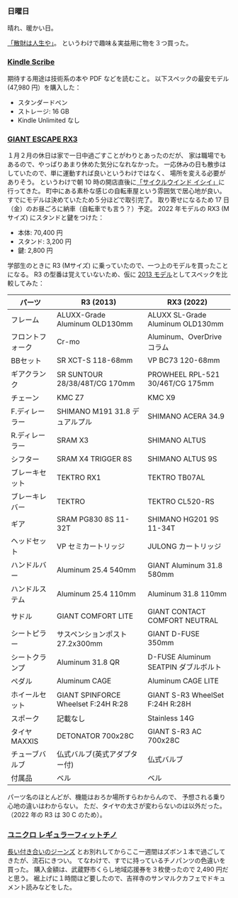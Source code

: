 ### 日曜日

晴れ、暖かい日。

[「散財は人生や」](https://www.youtube.com/@user-vn1px6qo7u)。
というわけで趣味＆実益用に物を３つ買った。

### [Kindle Scribe](https://www.amazon.co.jp/Kindle-Scribe-%E3%82%AD%E3%83%B3%E3%83%89%E3%83%AB-%E3%82%B9%E3%82%AF%E3%83%A9%E3%82%A4%E3%83%96-%E3%82%B9%E3%82%BF%E3%83%B3%E3%83%80%E3%83%BC%E3%83%89%E3%83%9A%E3%83%B3%E4%BB%98%E3%81%8D-%E6%89%8B%E6%9B%B8%E3%81%8D%E5%85%A5%E5%8A%9B%E6%A9%9F%E8%83%BD%E6%90%AD%E8%BC%89-16GB-10.2%E3%82%A4%E3%83%B3%E3%83%81%E3%83%87%E3%82%A3%E3%82%B9%E3%83%97%E3%83%AC%E3%82%A4-%E3%83%84-%E3%83%86%E3%82%AC-%E3%83%8B%E3%83%A5%E3%82%A6%E3%83%AA%E3%83%A7%E3%82%AF%E3%82%AD%E3%83%8E%E3%82%A6%E3%83%88%E3%82%A6%E3%82%B5%E3%82%A4/dp/B09BRG33C3)

期待する用途は技術系の本や PDF などを読むこと。
以下スペックの最安モデル (47,980 円）を購入した：

- スタンダードペン
- ストレージ: 16 GB
- Kindle Unlimited なし

### [GIANT ESCAPE RX3](https://www.giant.co.jp/giant22/bike_datail.php?p_id=00000031)

１月２月の休日は家で一日中過ごすことがわりとあったのだが、
家は職場でもあるので、やっぱりあまり休めた気分になれなかった。
一応休みの日も散歩はしていたので、単に運動すれば良いというわけではなく、
場所を変える必要がありそう。
というわけで朝 10 時の開店直後に[「サイクルウインド イシイ」](https://wind.mall.mitaka.ne.jp/)に行ってきた。
町中にある素朴な感じの自転車屋という雰囲気で居心地が良い。
すでにモデルは決めていたため５分ほどで取引完了。
取り寄せになるため 17 日（金）のお昼ごろに納車（自転車でも言う？）予定。
2022 年モデルの RX3 (Mサイズ) にスタンドと鍵をつけた：

- 本体: 70,400 円
- スタンド: 3,200 円
- 鍵: 2,800 円

学部生のときに R3 (Mサイズ) に乗っていたので、一つ上のモデルを買ったことになる。
R3 の型番は覚えていないため、仮に [2013 モデル](https://www.giant.co.jp/giant13/bike_datail.php?p_id=00000063#specifications)としてスペックを比較してみた：

|パーツ|R3 (2013)| RX3 (2022)|
|---|---|---|
|フレーム|ALUXX-Grade Aluminum OLD130mm|ALUXX SL-Grade Aluminum OLD130mm|
|フロントフォーク|Cr-mo|Aluminum、OverDrive コラム|
|BBセット|SR XCT-S 118-68mm|VP BC73 120-68mm|
|ギアクランク|SR SUNTOUR 28/38/48T/CG 170mm|PROWHEEL RPL-521 30/46T/CG 175mm|
|チェーン|KMC Z7|KMC X9|
|F.ディレーラー|SHIMANO M191 31.8 デュアルプル|SHIMANO ACERA 34.9|
|R.ディレーラー|SRAM X3|SHIMANO ALTUS|
|シフター|SRAM X4 TRIGGER 8S|SHIMANO ALTUS 9S|
|ブレーキセット|TEKTRO RX1|TEKTRO TB07AL|
|ブレーキレバー|TEKTRO|TEKTRO CL520-RS|
|ギア|SRAM PG830 8S 11-32T|SHIMANO HG201 9S 11-34T|
|ヘッドセット|VP セミカートリッジ|JULONG カートリッジ|
|ハンドルバー|Aluminum 25.4 540mm|GIANT Aluminum 31.8 580mm|
|ハンドルステム|Aluminum 25.4 110mm|Aluminum 31.8 110mm|
|サドル|GIANT COMFORT LITE|	GIANT CONTACT COMFORT NEUTRAL|
|シートピラー|サスペンションポスト27.2x300mm|GIANT D-FUSE 350mm|
|シートクランプ|Aluminum 31.8 QR|D-FUSE Aluminum SEATPIN ダブルボルト|
|ペダル|Aluminum CAGE|Aluminum CAGE LITE|
|ホイールセット|GIANT SPINFORCE Wheelset F:24H R:28|GIANT S-R3 WheelSet F:24H R:28H|
|スポーク|記載なし|Stainless 14G|
|タイヤ	MAXXIS|DETONATOR 700x28C|GIANT S-R3 AC 700x28C|
|チューブバルブ|仏式バルブ(英式アダプター付)|仏式バルブ|
|付属品|ベル|ベル|

パーツ名のほとんどが、機能はおろか場所すらわからんので、
予想される乗り心地の違いはわからない。
ただ、タイヤの太さが変わらないのは以外だった。（2022 年の R3 は 30 C のため）。

### [ユニクロ レギュラーフィットチノ](https://www.giant.co.jp/giant22/bike_datail.php?p_id=00000031)

[長い付き合いのジーンズ](https://github.com/toasa/diary/blob/main/2023/02/05.md#%E3%82%B8%E3%83%BC%E3%83%B3%E3%82%BA)
とお別れしてからここ一週間はズボン１本で過ごしてきたが、流石にきつい。
てなわけで、すでに持っているチノパンツの色違いを買った。 購入金額は、武蔵野市くらし地域応援券を３枚使ったので 2,490 円だと思う。
裾上げに１時間ほど要したので、吉祥寺のサンマルクカフェでドキュメント読みなどをした。